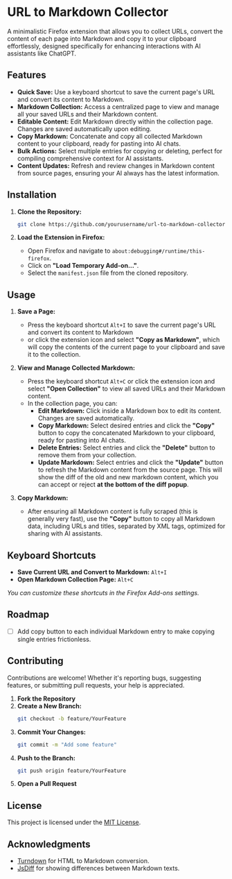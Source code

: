 # URL to Markdown Collector

A minimalistic Firefox extension that allows you to collect URLs, convert the content of each page into Markdown and copy it to your clipboard effortlessly, designed specifically for enhancing interactions with AI assistants like ChatGPT.

## Features

- **Quick Save:** Use a keyboard shortcut to save the current page's URL and convert its content to Markdown.
- **Markdown Collection:** Access a centralized page to view and manage all your saved URLs and their Markdown content.
- **Editable Content:** Edit Markdown directly within the collection page. Changes are saved automatically upon editing.
- **Copy Markdown:** Concatenate and copy all collected Markdown content to your clipboard, ready for pasting into AI chats.
- **Bulk Actions:** Select multiple entries for copying or deleting, perfect for compiling comprehensive context for AI assistants.
- **Content Updates:** Refresh and review changes in Markdown content from source pages, ensuring your AI always has the latest information.

## Installation

1. **Clone the Repository:**

   ```bash
   git clone https://github.com/yourusername/url-to-markdown-collector.git
   ```

2. **Load the Extension in Firefox:**
   - Open Firefox and navigate to `about:debugging#/runtime/this-firefox`.
   - Click on **"Load Temporary Add-on..."**.
   - Select the `manifest.json` file from the cloned repository.

## Usage

1. **Save a Page:**

   - Press the keyboard shortcut `Alt+I` to save the current page's URL and convert its content to Markdown
   - or click the extension icon and select **"Copy as Markdown"**, which will copy the contents of the current page to your clipboard and save it to the collection.

2. **View and Manage Collected Markdown:**

   - Press the keyboard shortcut `Alt+C` or click the extension icon and select **"Open Collection"** to view all saved URLs and their Markdown content.
   - In the collection page, you can:
     - **Edit Markdown:** Click inside a Markdown box to edit its content. Changes are saved automatically.
     - **Copy Markdown:** Select desired entries and click the **"Copy"** button to copy the concatenated Markdown to your clipboard, ready for pasting into AI chats.
     - **Delete Entries:** Select entries and click the **"Delete"** button to remove them from your collection.
     - **Update Markdown:** Select entries and click the **"Update"** button to refresh the Markdown content from the source page. This will show the diff of the old and new markdown content, which you can accept or reject **at the bottom of the diff popup**.

3. **Copy Markdown:**
   - After ensuring all Markdown content is fully scraped (this is generally very fast), use the **"Copy"** button to copy all Markdown data, including URLs and titles, separated by XML tags, optimized for sharing with AI assistants.

## Keyboard Shortcuts

- **Save Current URL and Convert to Markdown:** `Alt+I`
- **Open Markdown Collection Page:** `Alt+C`

_You can customize these shortcuts in the Firefox Add-ons settings._

## Roadmap

- [ ] Add copy button to each individual Markdown entry to make copying single entries frictionless.

## Contributing

Contributions are welcome! Whether it's reporting bugs, suggesting features, or submitting pull requests, your help is appreciated.

1. **Fork the Repository**
2. **Create a New Branch:**
   ```bash
   git checkout -b feature/YourFeature
   ```
3. **Commit Your Changes:**
   ```bash
   git commit -m "Add some feature"
   ```
4. **Push to the Branch:**
   ```bash
   git push origin feature/YourFeature
   ```
5. **Open a Pull Request**

## License

This project is licensed under the [MIT License](LICENSE).

## Acknowledgments

- [Turndown](https://github.com/domchristie/turndown) for HTML to Markdown conversion.
- [JsDiff](https://github.com/kpdecker/jsdiff) for showing differences between Markdown texts.
